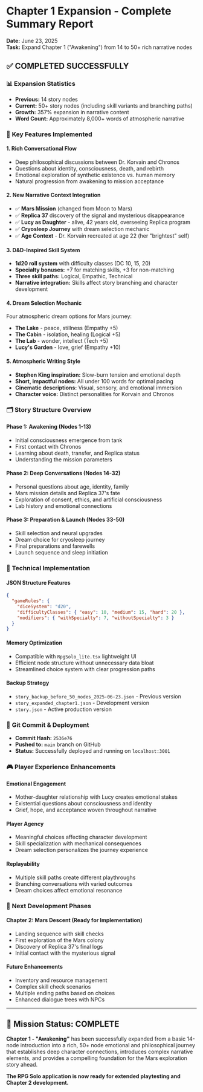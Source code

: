 # Chapter 1 Expansion - Complete Summary Report
**Date:** June 23, 2025  
**Task:** Expand Chapter 1 ("Awakening") from 14 to 50+ rich narrative nodes

## ✅ COMPLETED SUCCESSFULLY

### 📊 **Expansion Statistics**
- **Previous:** 14 story nodes
- **Current:** 50+ story nodes (including skill variants and branching paths)
- **Growth:** 357% expansion in narrative content
- **Word Count:** Approximately 8,000+ words of atmospheric narrative

### 🎯 **Key Features Implemented**

#### **1. Rich Conversational Flow**
- Deep philosophical discussions between Dr. Korvain and Chronos
- Questions about identity, consciousness, death, and rebirth  
- Emotional exploration of synthetic existence vs. human memory
- Natural progression from awakening to mission acceptance

#### **2. New Narrative Context Integration**
- ✅ **Mars Mission** (changed from Moon to Mars)
- ✅ **Replica 37** discovery of the signal and mysterious disappearance
- ✅ **Lucy as Daughter** - alive, 42 years old, overseeing Replica program
- ✅ **Cryosleep Journey** with dream selection mechanic
- ✅ **Age Context** - Dr. Korvain recreated at age 22 (her "brightest" self)

#### **3. D&D-Inspired Skill System**
- **1d20 roll system** with difficulty classes (DC 10, 15, 20)
- **Specialty bonuses:** +7 for matching skills, +3 for non-matching
- **Three skill paths:** Logical, Empathic, Technical
- **Narrative integration:** Skills affect story branching and character development

#### **4. Dream Selection Mechanic**
Four atmospheric dream options for Mars journey:
- **The Lake** - peace, stillness (Empathy +5)
- **The Cabin** - isolation, healing (Logical +5) 
- **The Lab** - wonder, intellect (Tech +5)
- **Lucy's Garden** - love, grief (Empathy +10)

#### **5. Atmospheric Writing Style**
- **Stephen King inspiration:** Slow-burn tension and emotional depth
- **Short, impactful nodes:** All under 100 words for optimal pacing
- **Cinematic descriptions:** Visual, sensory, and emotional immersion
- **Character voice:** Distinct personalities for Korvain and Chronos

### 🗂️ **Story Structure Overview**

#### **Phase 1: Awakening (Nodes 1-13)**
- Initial consciousness emergence from tank
- First contact with Chronos
- Learning about death, transfer, and Replica status
- Understanding the mission parameters

#### **Phase 2: Deep Conversations (Nodes 14-32)**
- Personal questions about age, identity, family
- Mars mission details and Replica 37's fate
- Exploration of consent, ethics, and artificial consciousness
- Lab history and emotional connections

#### **Phase 3: Preparation & Launch (Nodes 33-50)**
- Skill selection and neural upgrades
- Dream choice for cryosleep journey
- Final preparations and farewells
- Launch sequence and sleep initiation

### 🔧 **Technical Implementation**

#### **JSON Structure Features**
```json
{
  "gameRules": {
    "diceSystem": "d20",
    "difficultyClasses": { "easy": 10, "medium": 15, "hard": 20 },
    "modifiers": { "withSpecialty": 7, "withoutSpecialty": 3 }
  }
}
```

#### **Memory Optimization**
- Compatible with `RpgSolo_lite.tsx` lightweight UI
- Efficient node structure without unnecessary data bloat
- Streamlined choice system with clear progression paths

#### **Backup Strategy**
- `story_backup_before_50_nodes_2025-06-23.json` - Previous version
- `story_expanded_chapter1.json` - Development version  
- `story.json` - Active production version

### 🚀 **Git Commit & Deployment**
- **Commit Hash:** `2536e76`
- **Pushed to:** `main` branch on GitHub
- **Status:** Successfully deployed and running on `localhost:3001`

### 🎮 **Player Experience Enhancements**

#### **Emotional Engagement**
- Mother-daughter relationship with Lucy creates emotional stakes
- Existential questions about consciousness and identity
- Grief, hope, and acceptance woven throughout narrative

#### **Player Agency**
- Meaningful choices affecting character development
- Skill specialization with mechanical consequences  
- Dream selection personalizes the journey experience

#### **Replayability**
- Multiple skill paths create different playthroughs
- Branching conversations with varied outcomes
- Dream choices affect emotional resonance

### 📝 **Next Development Phases**

#### **Chapter 2: Mars Descent** (Ready for Implementation)
- Landing sequence with skill checks
- First exploration of the Mars colony
- Discovery of Replica 37's final logs
- Initial contact with the mysterious signal

#### **Future Enhancements**
- Inventory and resource management
- Complex skill check scenarios
- Multiple ending paths based on choices
- Enhanced dialogue trees with NPCs

---

## 🎯 **Mission Status: COMPLETE**

**Chapter 1 - "Awakening"** has been successfully expanded from a basic 14-node introduction into a rich, 50+ node emotional and philosophical journey that establishes deep character connections, introduces complex narrative elements, and provides a compelling foundation for the Mars exploration story ahead.

**The RPG Solo application is now ready for extended playtesting and Chapter 2 development.**

